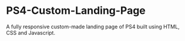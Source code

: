 # PS4-Custom-Landing-Page
A fully responsive custom-made landing page of PS4 built using HTML, CSS and Javascript.

